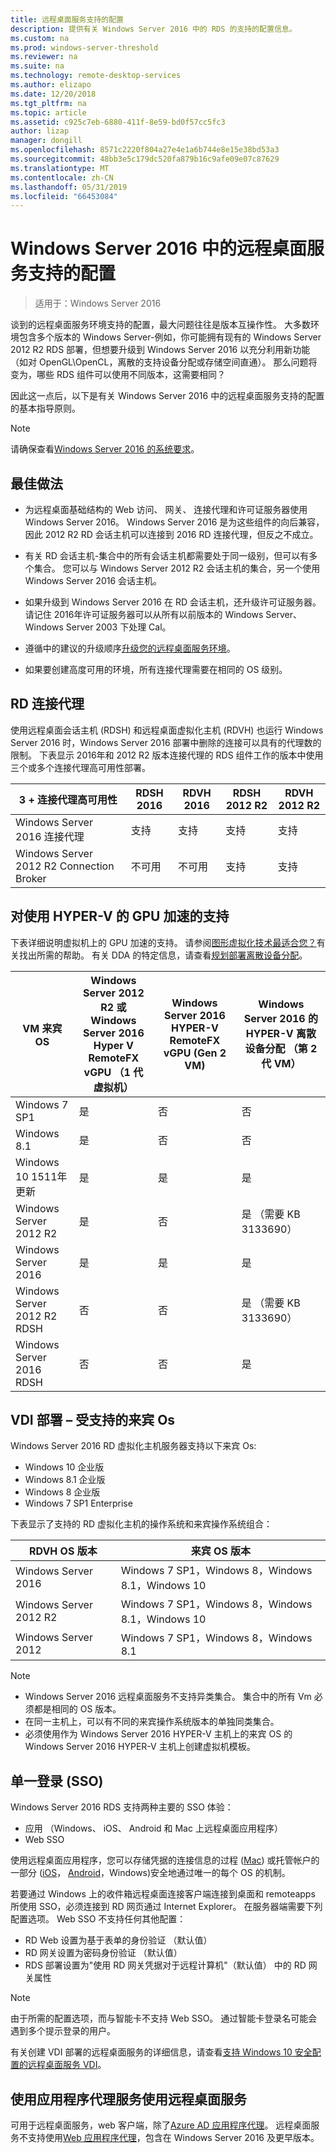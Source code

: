 ```yaml
---
title: 远程桌面服务支持的配置
description: 提供有关 Windows Server 2016 中的 RDS 的支持的配置信息。
ms.custom: na
ms.prod: windows-server-threshold
ms.reviewer: na
ms.suite: na
ms.technology: remote-desktop-services
ms.author: elizapo
ms.date: 12/20/2018
ms.tgt_pltfrm: na
ms.topic: article
ms.assetid: c925c7eb-6880-411f-8e59-bd0f57cc5fc3
author: lizap
manager: dongill
ms.openlocfilehash: 8571c2220f804a27e4e1a6b744e8e15e38bd53a3
ms.sourcegitcommit: 48bb3e5c179dc520fa879b16c9afe09e07c87629
ms.translationtype: MT
ms.contentlocale: zh-CN
ms.lasthandoff: 05/31/2019
ms.locfileid: "66453084"
---
```

# <a name="supported-configurations-for-remote-desktop-services-in-windows-server-2016"></a>Windows Server 2016 中的远程桌面服务支持的配置

> 适用于：Windows Server 2016

谈到的远程桌面服务环境支持的配置，最大问题往往是版本互操作性。 大多数环境包含多个版本的 Windows Server-例如，你可能拥有现有的 Windows Server 2012 R2 RDS 部署，但想要升级到 Windows Server 2016 以充分利用新功能 （如对 OpenGL\OpenCL，离散的支持设备分配或存储空间直通）。 那么问题将变为，哪些 RDS 组件可以使用不同版本，这需要相同？

因此这一点后，以下是有关 Windows Server 2016 中的远程桌面服务支持的配置的基本指导原则。

> [!NOTE]
> 请确保查看[Windows Server 2016 的系统要求](../../get-started/system-requirements.md)。

## <a name="best-practices"></a>最佳做法
- 为远程桌面基础结构的 Web 访问、 网关、 连接代理和许可证服务器使用 Windows Server 2016。 Windows Server 2016 是为这些组件的向后兼容，因此 2012 R2 RD 会话主机可以连接到 2016 RD 连接代理，但反之不成立。

- 有关 RD 会话主机-集合中的所有会话主机都需要处于同一级别，但可以有多个集合。 您可以与 Windows Server 2012 R2 会话主机的集合，另一个使用 Windows Server 2016 会话主机。

- 如果升级到 Windows Server 2016 在 RD 会话主机，还升级许可证服务器。 请记住 2016年许可证服务器可以从所有以前版本的 Windows Server、 Windows Server 2003 下处理 Cal。

- 遵循中的建议的升级顺序[升级您的远程桌面服务环境](upgrade-to-rds.md#flow-for-deployment-upgrades)。 

- 如果要创建高度可用的环境，所有连接代理需要在相同的 OS 级别。

## <a name="rd-connection-brokers"></a>RD 连接代理

使用远程桌面会话主机 (RDSH) 和远程桌面虚拟化主机 (RDVH) 也运行 Windows Server 2016 时，Windows Server 2016 部署中删除的连接可以具有的代理数的限制。 下表显示 2016年和 2012 R2 版本连接代理的 RDS 组件工作的版本中使用三个或多个连接代理高可用性部署。

| 3 + 连接代理高可用性              | RDSH 2016 | RDVH 2016 | RDSH 2012 R2  | RDVH 2012 R2  |
|------------------------------------------|-----------|-----------|---------------|---------------|
| Windows Server 2016 连接代理    | 支持 | 支持 | 支持     | 支持     |
| Windows Server 2012 R2 Connection Broker | 不可用       | 不可用       | 支持     | 支持     |

## <a name="support-for-gpu-acceleration-with-hyper-v"></a>对使用 HYPER-V 的 GPU 加速的支持
下表详细说明虚拟机上的 GPU 加速的支持。 请参阅[图形虚拟化技术最适合您？](rds-graphics-virtualization.md)有关找出所需的帮助。 有关 DDA 的特定信息，请查看[规划部署离散设备分配](../../virtualization/hyper-v/plan/plan-for-deploying-devices-using-discrete-device-assignment.md)。

|VM 来宾 OS  |Windows Server 2012 R2 或 Windows Server 2016<br> Hyper V RemoteFX vGPU （1 代虚拟机） |  Windows Server 2016 HYPER-V RemoteFX vGPU (Gen 2 VM) |  Windows Server 2016 的 HYPER-V 离散设备分配 （第 2 代 VM） |
|-----------------------------|------------------------------------------------------------|--------------------------------------------------------|---------------------------------------------------------------------|
| Windows 7 SP1               | 是                                                        | 否                                                     | 否                                                                  |
| Windows 8.1                 | 是                                                        | 否                                                     | 否                                                                  |
| Windows 10 1511年更新      | 是                                                        | 是                                                    | 是                                                                 |
| Windows Server 2012 R2      | 是                                                        | 否                                                     | 是 （需要 KB 3133690）                                           |
| Windows Server 2016         | 是                                                        | 是                                                    | 是                                                                 |
| Windows Server 2012 R2 RDSH | 否                                                         | 否                                                     | 是 （需要 KB 3133690）                                           |
| Windows Server 2016 RDSH    | 否                                                         | 否                                                     | 是                                                                 |
## <a name="vdi-deployment--supported-guest-oss"></a>VDI 部署 – 受支持的来宾 Os 
Windows Server 2016 RD 虚拟化主机服务器支持以下来宾 Os:

- Windows 10 企业版
- Windows 8.1 企业版 
- Windows 8 企业版 
- Windows 7 SP1 Enterprise 

下表显示了支持的 RD 虚拟化主机的操作系统和来宾操作系统组合：

| RDVH OS 版本        | 来宾 OS 版本           |
| ------------- |-------------|
| Windows Server 2016      | Windows 7 SP1，Windows 8，Windows 8.1，Windows 10 |
| Windows Server 2012 R2   | Windows 7 SP1，Windows 8，Windows 8.1，Windows 10 |
| Windows Server 2012      | Windows 7 SP1，Windows 8，Windows 8.1 |

> [!NOTE]  
> - Windows Server 2016 远程桌面服务不支持异类集合。 集合中的所有 Vm 必须都是相同的 OS 版本。 
> - 在同一主机上，可以有不同的来宾操作系统版本的单独同类集合。 
> - 必须使用作为 Windows Server 2016 HYPER-V 主机上的来宾 OS 的 Windows Server 2016 HYPER-V 主机上创建虚拟机模板。

## <a name="single-sign-on-sso"></a>单一登录 (SSO)
Windows Server 2016 RDS 支持两种主要的 SSO 体验：

 - 应用 （Windows、 iOS、 Android 和 Mac 上远程桌面应用程序）
 - Web SSO
 
使用远程桌面应用程序，您可以存储凭据的连接信息的过程 ([Mac](clients/remote-desktop-mac.md)) 或托管帐户的一部分 ([iOS](clients/remote-desktop-ios.md#manage-your-user-accounts)， [Android](clients/remote-desktop-android.md#manage-your-user-accounts)，Windows)安全地通过唯一的每个 OS 的机制。

若要通过 Windows 上的收件箱远程桌面连接客户端连接到桌面和 remoteapps 所使用 SSO，必须连接到 RD 网页通过 Internet Explorer。 在服务器端需要下列配置选项。 Web SSO 不支持任何其他配置：

 - RD Web 设置为基于表单的身份验证 （默认值）
 - RD 网关设置为密码身份验证 （默认值）
 - RDS 部署设置为"使用 RD 网关凭据对于远程计算机"（默认值） 中的 RD 网关属性

> [!NOTE]
> 由于所需的配置选项，而与智能卡不支持 Web SSO。 通过智能卡登录名可能会遇到多个提示登录的用户。

有关创建 VDI 部署的远程桌面服务的详细信息，请查看[支持 Windows 10 安全配置的远程桌面服务 VDI](rds-vdi-supported-config.md)。

## <a name="using-remote-desktop-services-with-application-proxy-services"></a>使用应用程序代理服务使用远程桌面服务

可用于远程桌面服务，web 客户端，除了[Azure AD 应用程序代理](https://docs.microsoft.com/azure/active-directory/application-proxy-publish-remote-desktop)。 远程桌面服务不支持使用[Web 应用程序代理](https://docs.microsoft.com/windows-server/remote/remote-access/web-application-proxy/web-application-proxy-windows-server)，包含在 Windows Server 2016 及更早版本。
